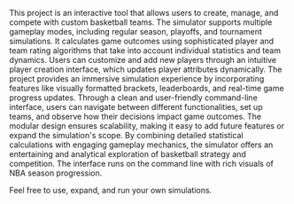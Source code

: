 This project is an interactive tool that allows users to create, manage, and compete with custom basketball teams. The simulator supports multiple gameplay modes, including regular season, playoffs, and tournament simulations. It calculates game outcomes using sophisticated player and team rating algorithms that take into account individual statistics and team dynamics. Users can customize and add new players through an intuitive player creation interface, which updates player attributes dynamically. The project provides an immersive simulation experience by incorporating features like visually formatted brackets, leaderboards, and real-time game progress updates. Through a clean and user-friendly command-line interface, users can navigate between different functionalities, set up teams, and observe how their decisions impact game outcomes. The modular design ensures scalability, making it easy to add future features or expand the simulation's scope. By combining detailed statistical calculations with engaging gameplay mechanics, the simulator offers an entertaining and analytical exploration of basketball strategy and competition. The interface runs on the command line with rich visuals of NBA season progression.

Feel free to use, expand, and run your own simulations.
